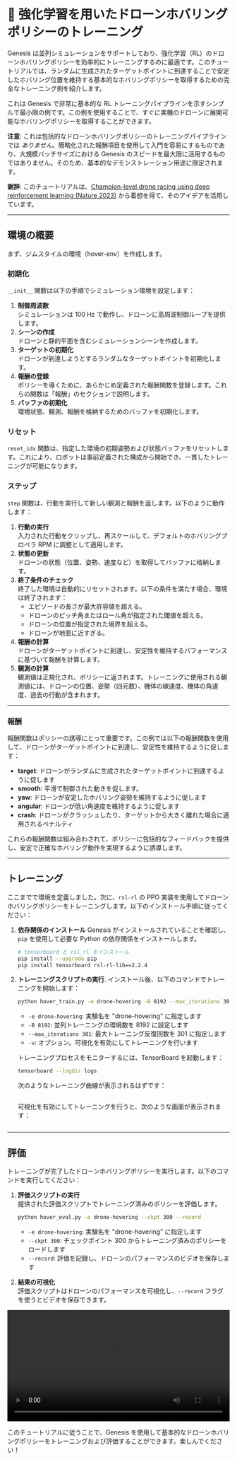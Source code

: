 # 🚁 強化学習を用いたドローンホバリングポリシーのトレーニング

Genesis は並列シミュレーションをサポートしており、強化学習（RL）のドローンホバリングポリシーを効率的にトレーニングするのに最適です。このチュートリアルでは、ランダムに生成されたターゲットポイントに到達することで安定したホバリング位置を維持する基本的なホバリングポリシーを取得するための完全なトレーニング例を紹介します。

これは Genesis で非常に基本的な RL トレーニングパイプラインを示すシンプルで最小限の例です。この例を使用することで、すぐに実機のドローンに展開可能なホバリングポリシーを取得することができます。

**注意**: これは包括的なドローンホバリングポリシーのトレーニングパイプラインでは *ありません*。簡略化された報酬項目を使用して入門を容易にするものであり、大規模バッチサイズにおける Genesis のスピードを最大限に活用するものではありません。そのため、基本的なデモンストレーション用途に限定されます。

**謝辞**: このチュートリアルは、[Champion-level drone racing using deep reinforcement learning (Nature 2023)](https://www.nature.com/articles/s41586-023-06419-4.pdf) から着想を得て、そのアイデアを活用しています。

---

## 環境の概要

まず、ジムスタイルの環境（hover-env）を作成します。

### 初期化

`__init__` 関数は以下の手順でシミュレーション環境を設定します：
1. **制御周波数**  
    シミュレーションは 100 Hz で動作し、ドローンに高周波制御ループを提供します。
2. **シーンの作成**  
    ドローンと静的平面を含むシミュレーションシーンを作成します。
3. **ターゲットの初期化**  
    ドローンが到達しようとするランダムなターゲットポイントを初期化します。
4. **報酬の登録**  
    ポリシーを導くために、あらかじめ定義された報酬関数を登録します。これらの関数は「報酬」のセクションで説明します。
5. **バッファの初期化**  
    環境状態、観測、報酬を格納するためのバッファを初期化します。

### リセット

`reset_idx` 関数は、指定した環境の初期姿勢および状態バッファをリセットします。これにより、ロボットは事前定義された構成から開始でき、一貫したトレーニングが可能になります。

### ステップ

`step` 関数は、行動を実行して新しい観測と報酬を返します。以下のように動作します：
1. **行動の実行**  
    入力された行動をクリップし、再スケールして、デフォルトのホバリングプロペラ RPM に調整として適用します。
2. **状態の更新**  
    ドローンの状態（位置、姿勢、速度など）を取得してバッファに格納します。
3. **終了条件のチェック**  
    終了した環境は自動的にリセットされます。以下の条件を満たす場合、環境は終了されます：
    - エピソードの長さが最大許容値を超える。
    - ドローンのピッチ角またはロール角が指定された閾値を超える。
    - ドローンの位置が指定された境界を超える。
    - ドローンが地面に近すぎる。
4. **報酬の計算**  
    ドローンがターゲットポイントに到達し、安定性を維持するパフォーマンスに基づいて報酬を計算します。
5. **観測の計算**  
    観測値は正規化され、ポリシーに返されます。トレーニングに使用される観測値には、ドローンの位置、姿勢（四元数）、機体の線速度、機体の角速度、過去の行動が含まれます。

---

### 報酬

報酬関数はポリシーの誘導にとって重要です。この例では以下の報酬関数を使用して、ドローンがターゲットポイントに到達し、安定性を維持するように促します：
- **target**: ドローンがランダムに生成されたターゲットポイントに到達するように促します
- **smooth**: 平滑で制御された動きを促します。
- **yaw**: ドローンが安定したホバリング姿勢を維持するように促します
- **angular**: ドローンが低い角速度を維持するように促します
- **crash**: ドローンがクラッシュしたり、ターゲットから大きく離れた場合に適用されるペナルティ

これらの報酬関数は組み合わされて、ポリシーに包括的なフィードバックを提供し、安定で正確なホバリング動作を実現するように誘導します。

---

## トレーニング

ここまでで環境を定義しました。次に、`rsl-rl` の PPO 実装を使用してドローンホバリングポリシーをトレーニングします。以下のインストール手順に従ってください：

1. **依存関係のインストール**
    Genesis がインストールされていることを確認し、`pip` を使用して必要な Python の依存関係をインストールします。

    ```bash
    # tensorboard と rsl_rl をインストール
    pip install --upgrade pip
    pip install tensorboard rsl-rl-lib==2.2.4
    ```

2. **トレーニングスクリプトの実行**.
    インストール後、以下のコマンドでトレーニングを開始します：

    ```bash
    python hover_train.py -e drone-hovering -B 8192 --max_iterations 301
    ```

    - `-e drone-hovering`: 実験名を "drone-hovering" に指定します
    - `-B 8192`: 並列トレーニングの環境数を 8192 に設定します
    - `--max_iterations 301`: 最大トレーニング反復回数を 301 に指定します
    - `-v`: オプション。可視化を有効にしてトレーニングを行います

    トレーニングプロセスをモニターするには、TensorBoard を起動します：

    ```bash
    tensorboard --logdir logs
    ```

    次のようなトレーニング曲線が表示されるはずです：
    ```{figure} ../../_static/images/hover_curve.png
    ```

    可視化を有効にしてトレーニングを行うと、次のような画面が表示されます：
    ```{figure} ../../_static/images/training.gif
    ```

---

## 評価

トレーニングが完了したドローンホバリングポリシーを実行します。以下のコマンドを実行してください：

1. **評価スクリプトの実行**  
    提供された評価スクリプトでトレーニング済みのポリシーを評価します。

    ```bash
    python hover_eval.py -e drone-hovering --ckpt 300 --record
    ```

    - `-e drone-hovering`: 実験名を "drone-hovering" に指定します
    - `--ckpt 300`: チェックポイント 300 からトレーニング済みのポリシーをロードします
    - `--record`: 評価を記録し、ドローンのパフォーマンスのビデオを保存します

2. **結果の可視化**  
    評価スクリプトはドローンのパフォーマンスを可視化し、`--record` フラグを使うとビデオを保存できます。

<video preload="auto" controls="True" width="100%">
<source src="https://github.com/Genesis-Embodied-AI/genesis-doc/raw/main/source/_static/videos/hover_env.mp4" type="video/mp4">
</video>

このチュートリアルに従うことで、Genesis を使用して基本的なドローンホバリングポリシーをトレーニングおよび評価することができます。楽しんでください！
